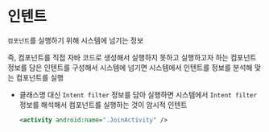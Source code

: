 # 인텐트

  `컴포넌트`를 실행하기 위해 시스템에 넘기는 정보

  즉, 컴포넌트를 직접 자바 코드로 생성해서 실행하지 못하고 실행하고자 하는 컴포넌트 정보를 담은 인텐트를 구성해서 시스템에 넘기면 시스템에서 인텐트를 정보를 분석해 맞는 컴포넌트를 실행


  - 클래스명 대신 `Intent filter` 정보를 담아 실행하면 시스템에서 `Intent filter` 정보를 해석해서 컴포넌트를 실행하는 것이 암시적 인텐트

    ~~~xml
    <activity android:name=".JoinActivity" />
    ~~~  
